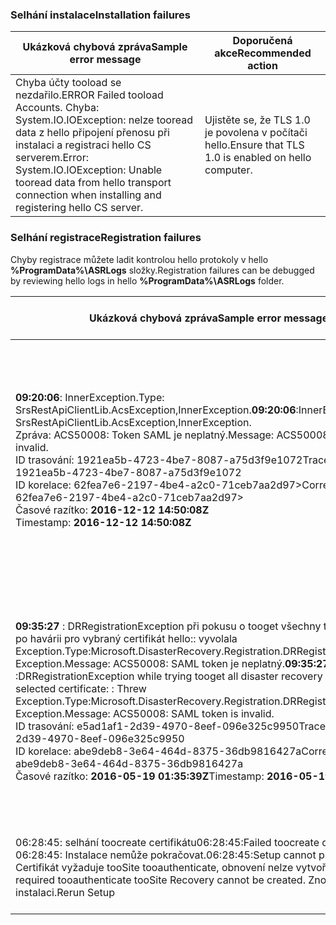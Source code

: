 
### <a name="installation-failures"></a><span data-ttu-id="85ccc-101">Selhání instalace</span><span class="sxs-lookup"><span data-stu-id="85ccc-101">Installation failures</span></span>
| <span data-ttu-id="85ccc-102">**Ukázková chybová zpráva**</span><span class="sxs-lookup"><span data-stu-id="85ccc-102">**Sample error message**</span></span> | <span data-ttu-id="85ccc-103">**Doporučená akce**</span><span class="sxs-lookup"><span data-stu-id="85ccc-103">**Recommended action**</span></span> |
|--------------------------|------------------------|
|<span data-ttu-id="85ccc-104">Chyba účty tooload se nezdařilo.</span><span class="sxs-lookup"><span data-stu-id="85ccc-104">ERROR   Failed tooload Accounts.</span></span> <span data-ttu-id="85ccc-105">Chyba: System.IO.IOException: nelze tooread data z hello připojení přenosu při instalaci a registraci hello CS serverem.</span><span class="sxs-lookup"><span data-stu-id="85ccc-105">Error: System.IO.IOException: Unable tooread data from hello transport connection when installing and registering hello CS server.</span></span>| <span data-ttu-id="85ccc-106">Ujistěte se, že TLS 1.0 je povolena v počítači hello.</span><span class="sxs-lookup"><span data-stu-id="85ccc-106">Ensure that TLS 1.0 is enabled on hello computer.</span></span> |

### <a name="registration-failures"></a><span data-ttu-id="85ccc-107">Selhání registrace</span><span class="sxs-lookup"><span data-stu-id="85ccc-107">Registration failures</span></span>
<span data-ttu-id="85ccc-108">Chyby registrace můžete ladit kontrolou hello protokoly v hello **%ProgramData%\ASRLogs** složky.</span><span class="sxs-lookup"><span data-stu-id="85ccc-108">Registration failures can be debugged by reviewing hello logs in hello **%ProgramData%\ASRLogs** folder.</span></span>

| <span data-ttu-id="85ccc-109">**Ukázková chybová zpráva**</span><span class="sxs-lookup"><span data-stu-id="85ccc-109">**Sample error message**</span></span> | <span data-ttu-id="85ccc-110">**Doporučená akce**</span><span class="sxs-lookup"><span data-stu-id="85ccc-110">**Recommended action**</span></span> |
|--------------------------|------------------------|
|<span data-ttu-id="85ccc-111">**09:20:06**: InnerException.Type: SrsRestApiClientLib.AcsException,InnerException.</span><span class="sxs-lookup"><span data-stu-id="85ccc-111">**09:20:06**:InnerException.Type: SrsRestApiClientLib.AcsException,InnerException.</span></span><br><span data-ttu-id="85ccc-112">Zpráva: ACS50008: Token SAML je neplatný.</span><span class="sxs-lookup"><span data-stu-id="85ccc-112">Message: ACS50008: SAML token is invalid.</span></span><br><span data-ttu-id="85ccc-113">ID trasování: 1921ea5b-4723-4be7-8087-a75d3f9e1072</span><span class="sxs-lookup"><span data-stu-id="85ccc-113">Trace ID: 1921ea5b-4723-4be7-8087-a75d3f9e1072</span></span><br><span data-ttu-id="85ccc-114">ID korelace: 62fea7e6-2197-4be4-a2c0-71ceb7aa2d97></span><span class="sxs-lookup"><span data-stu-id="85ccc-114">Correlation ID: 62fea7e6-2197-4be4-a2c0-71ceb7aa2d97></span></span><br><span data-ttu-id="85ccc-115">Časové razítko: **2016-12-12 14:50:08Z<br>**</span><span class="sxs-lookup"><span data-stu-id="85ccc-115">Timestamp: **2016-12-12 14:50:08Z<br>**</span></span> | <span data-ttu-id="85ccc-116">Zajistěte, aby byl čas hello systémových hodin není víc než 15 minut vypnout hello místní čas.</span><span class="sxs-lookup"><span data-stu-id="85ccc-116">Ensure that hello time on your system clock is not more than 15 minutes off hello local time.</span></span> <span data-ttu-id="85ccc-117">Registrace hello toocomplete hello znovu spusťte instalační program.</span><span class="sxs-lookup"><span data-stu-id="85ccc-117">Rerun hello installer toocomplete hello registration.</span></span>|
|<span data-ttu-id="85ccc-118">**09:35:27** : DRRegistrationException při pokusu o tooget všechny trezoru zotavení po havárii pro vybraný certifikát hello:: vyvolala Exception.Type:Microsoft.DisasterRecovery.Registration.DRRegistrationException, Exception.Message: ACS50008: SAML token je neplatný.</span><span class="sxs-lookup"><span data-stu-id="85ccc-118">**09:35:27** :DRRegistrationException while trying tooget all disaster recovery vault for hello selected certificate: : Threw Exception.Type:Microsoft.DisasterRecovery.Registration.DRRegistrationException, Exception.Message: ACS50008: SAML token is invalid.</span></span><br><span data-ttu-id="85ccc-119">ID trasování: e5ad1af1-2d39-4970-8eef-096e325c9950</span><span class="sxs-lookup"><span data-stu-id="85ccc-119">Trace ID: e5ad1af1-2d39-4970-8eef-096e325c9950</span></span><br><span data-ttu-id="85ccc-120">ID korelace: abe9deb8-3e64-464d-8375-36db9816427a</span><span class="sxs-lookup"><span data-stu-id="85ccc-120">Correlation ID: abe9deb8-3e64-464d-8375-36db9816427a</span></span><br><span data-ttu-id="85ccc-121">Časové razítko: **2016-05-19 01:35:39Z**</span><span class="sxs-lookup"><span data-stu-id="85ccc-121">Timestamp: **2016-05-19 01:35:39Z**</span></span><br> | <span data-ttu-id="85ccc-122">Zajistěte, aby byl čas hello systémových hodin není víc než 15 minut vypnout hello místní čas.</span><span class="sxs-lookup"><span data-stu-id="85ccc-122">Ensure that hello time on your system clock is not more than 15 minutes off hello local time.</span></span> <span data-ttu-id="85ccc-123">Registrace hello toocomplete hello znovu spusťte instalační program.</span><span class="sxs-lookup"><span data-stu-id="85ccc-123">Rerun hello installer toocomplete hello registration.</span></span>|
|<span data-ttu-id="85ccc-124">06:28:45: selhání toocreate certifikátu</span><span class="sxs-lookup"><span data-stu-id="85ccc-124">06:28:45:Failed toocreate certificate</span></span><br><span data-ttu-id="85ccc-125">06:28:45: Instalace nemůže pokračovat.</span><span class="sxs-lookup"><span data-stu-id="85ccc-125">06:28:45:Setup cannot proceed.</span></span> <span data-ttu-id="85ccc-126">Certifikát vyžaduje tooSite tooauthenticate, obnovení nelze vytvořit.</span><span class="sxs-lookup"><span data-stu-id="85ccc-126">A certificate required tooauthenticate tooSite Recovery cannot be created.</span></span> <span data-ttu-id="85ccc-127">Znovu spusťte instalaci.</span><span class="sxs-lookup"><span data-stu-id="85ccc-127">Rerun Setup</span></span> | <span data-ttu-id="85ccc-128">Ujistěte se, že spouštíte instalaci jako místní správce.</span><span class="sxs-lookup"><span data-stu-id="85ccc-128">Ensure you are running setup as a local administrator.</span></span> |
